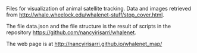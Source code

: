 Files for visualization of animal satellite tracking. Data and images retrieved from http://whale.wheelock.edu/whalenet-stuff/stop_cover.html.

The file data.json and the file structure is the result of scripts in the repository https://github.com/nancyirisarri/whalenet.

The web page is at http://nancyirisarri.github.io/whalenet_map/
